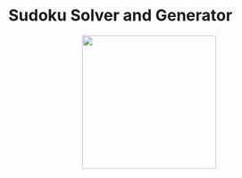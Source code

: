 # Sudoku Solver and Generator
<p align="center">
  <img src="https://github.com/Harshil2107/Sudoku/blob/main/sudoku_solver.gif?raw=true" width="240">
</p>
